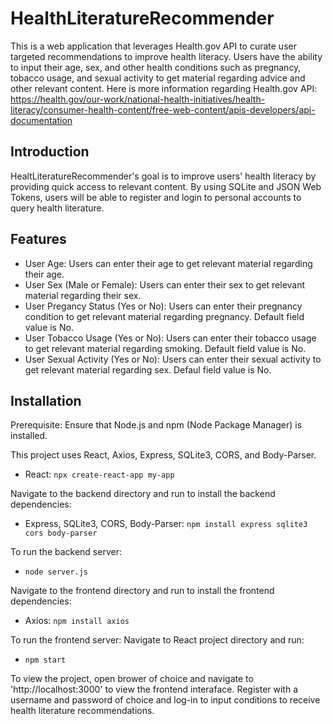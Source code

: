 # HealthLiteratureRecommender

This is a web application that leverages Health.gov API to curate user targeted recommendations to improve health literacy. Users have the ability to input their age, sex, and other health conditions such as pregnancy, tobacco usage, and sexual activity to get material regarding advice and other relevant content. Here is more information regarding Health.gov API: https://health.gov/our-work/national-health-initiatives/health-literacy/consumer-health-content/free-web-content/apis-developers/api-documentation

## Introduction

HealtLiteratureRecommender's goal is to improve users' health literacy by providing quick access to relevant content. By using SQLite and JSON Web Tokens, users will be able to register and login to personal accounts to query health literature.

## Features

* User Age: Users can enter their age to get relevant material regarding their age.
* User Sex (Male or Female): Users can enter their sex to get relevant material regarding their sex.
* User Pregancy Status (Yes or No): Users can enter their pregnancy condition to get relevant material regarding pregnancy. Default field value is No.
* User Tobacco Usage (Yes or No): Users can enter their tobacco usage to get relevant material regarding smoking. Default field value is No.
* User Sexual Activity (Yes or No): Users can enter their sexual activity to get relevant material regarding sex. Defaul field value is No.

## Installation

Prerequisite: Ensure that Node.js and npm (Node Package Manager) is installed.

This project uses React, Axios, Express, SQLite3, CORS, and Body-Parser.

* React: ```npx create-react-app my-app```

Navigate to the backend directory and run to install the backend dependencies:
* Express, SQLite3, CORS, Body-Parser: ```npm install express sqlite3 cors body-parser```

To run the backend server:
* ```node server.js```

Navigate to the frontend directory and run to install the frontend dependencies:
* Axios: ```npm install axios```
  
To run the frontend server:
Navigate to React project directory and run:
* ```npm start```

To view the project, open brower of choice and navigate to 'http://localhost:3000' to view the frontend interaface.
Register with a username and password of choice and log-in to input conditions to receive health literature recommendations.
